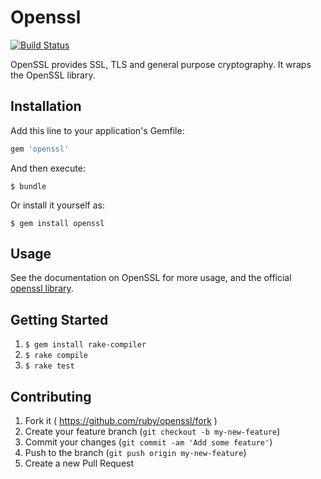 # Openssl

[![Build Status](https://travis-ci.org/ruby/openssl.svg?branch=master)](https://travis-ci.org/ruby/openssl)

OpenSSL provides SSL, TLS and general purpose cryptography.  It wraps the OpenSSL library.

## Installation

Add this line to your application's Gemfile:

```ruby
gem 'openssl'
```

And then execute:

    $ bundle

Or install it yourself as:

    $ gem install openssl

## Usage

See the documentation on OpenSSL for more usage,
and the official [openssl library](http://www.openssl.org/).

## Getting Started

1. `$ gem install rake-compiler`
2. `$ rake compile`
3. `$ rake test`

## Contributing

1. Fork it ( https://github.com/ruby/openssl/fork )
2. Create your feature branch (`git checkout -b my-new-feature`)
3. Commit your changes (`git commit -am 'Add some feature'`)
4. Push to the branch (`git push origin my-new-feature`)
5. Create a new Pull Request
